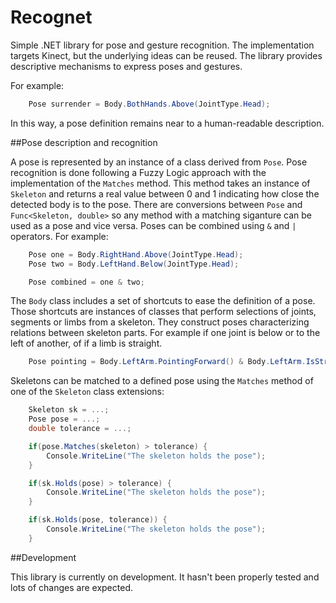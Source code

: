# Recognet

Simple .NET library for pose and gesture recognition. 
The implementation targets Kinect, but the underlying ideas can be reused.
The library provides descriptive mechanisms to express poses and gestures.

For example:

``` csharp
    Pose surrender = Body.BothHands.Above(JointType.Head);
```

In this way, a pose definition remains near to a human-readable description.

##Pose description and recognition

A pose is represented by an instance of a class derived from `Pose`.
Pose recognition is done following a Fuzzy Logic approach with the implementation of the `Matches` method.
This method takes an instance of  `Skeleton` and returns a real value between 0 and 1 indicating how close the detected body is to the pose.
There are conversions between `Pose` and `Func<Skeleton, double>` so any method with a matching siganture can be used as a pose and vice versa.
Poses can be combined using `&` and `|` operators.
For example:

``` csharp
    Pose one = Body.RightHand.Above(JointType.Head);
    Pose two = Body.LeftHand.Below(JointType.Head);

    Pose combined = one & two;
```

The `Body` class includes a set of shortcuts to ease the definition of a pose. Those shortcuts are instances of classes that perform selections of joints, segments or limbs from a skeleton. They construct poses characterizing relations between skeleton parts. For example if one joint is below or to the left of another, of if a limb is straight.

``` csharp
    Pose pointing = Body.LeftArm.PointingForward() & Body.LeftArm.IsStraight();
```  
Skeletons can be matched to a defined pose using the `Matches` method of one of the `Skeleton` class extensions:

``` csharp
    Skeleton sk = ...;
    Pose pose = ...;
    double tolerance = ...;

    if(pose.Matches(skeleton) > tolerance) {
        Console.WriteLine("The skeleton holds the pose");
    }

    if(sk.Holds(pose) > tolerance) {
        Console.WriteLine("The skeleton holds the pose");
    }

    if(sk.Holds(pose, tolerance)) {
        Console.WriteLine("The skeleton holds the pose");
    }
```

##Development

This library is currently on development. It hasn't been properly tested and lots of changes are expected.





